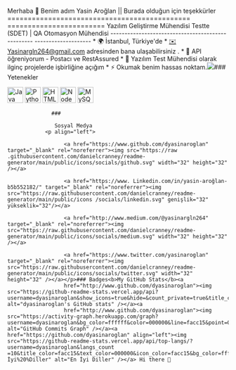 Merhaba 👋 Benim adım Yasin Aroğlan || Burada olduğun için teşekkürler ============================================= ======================== Yazılım Geliştirme Mühendisi Testte (SDET) | QA Otomasyon Mühendisi -------------------------------------------------- -------------------- * 🌍 İstanbul, Türkiye'de * [✉️ Yasinargln264@gmail.com](mailto:yasinargln264@gmail.com) adresinden bana ulaşabilirsiniz . [](mailto:yasinargln264@gmail.com) * 🧠 API öğreniyorum - Postacı ve RestAssured * 🤝 Yazılım Test Mühendisi olarak ilginç projelerde işbirliğine açığım * ⚡ Okumak benim hassas noktam.<a href="https://www.twitter.com/yasinaroglan" target="_blank" rel="noreferrer"><img src="https://img.shields.io/twitter/follow/yasinaroglan?logo =twitter&style=rozet için&color=facc15&labelColor=ffffff" /></a>### Yetenekler<p align="left"> 
                                <a href="https://www.oracle.com/java/" target="_blank" rel="noreferrer"><img src="https://raw.githubusercontent. com/danielcranney/readme-generator/main/public/icons/skills/java-colour.svg" width="36" height="36" alt="Java" /></a> 
                                <a href="https: //www.python.org/" target="_blank" rel="noreferrer"><img src="https://raw.githubusercontent.com/danielcranney/readme-generator/main/public/icons/skills/python -renkli.svg" width="36" height="36" alt="Python" /></a>
                                <a href="https://developer.mozilla.org/en-US/docs/Glossary/HTML5" target="_blank" rel="noreferrer"><img src="https://raw.githubusercontent.com /danielcranney/readme-generator/main/public/icons/skills/html5-colour.svg" width="36" height="36" alt="HTML5" /></a> 
                                <a href="https:/ /nodejs.org/en/" target="_blank" rel="noreferrer"><img src="https://raw.githubusercontent.com/danielcranney/readme-generator/main/public/icons/skills/nodejs- renkli.svg" width="36" height="36" alt="NodeJS" /></a> 
                                <a href="https://www.mysql.com/" target="_blank" rel="noreferrer"><img src="https://raw.githubusercontent.com/danielcranney/readme-generator/main/public/icons/skills/mysql-colour.svg" width="36" height= "36" alt="MySQL" /></a>
                    </p>
                    
                  ###
                  
                   Sosyal Medya 
                <p align="left"> 
                          
                      <a href="https://www.github.com/dyasinaroglan" target="_blank" rel="noreferrer"><img src="https://raw .githubusercontent.com/danielcranney/readme-generator/main/public/icons/socials/github.svg" width="32" height="32" /></a> 
                          
                      <a href="https://www. Linkedin.com/in/yasin-aroğlan-b5b552182/" target="_blank" rel="noreferrer"><img src="https://raw.githubusercontent.com/danielcranney/readme-generator/main/public/icons /socials/linkedin.svg" genişlik="32" yükseklik="32"/></a>
                          
                      <a href="http://www.medium.com/@yasinargln264" target="_blank" rel="noreferrer"><img src="https://raw.githubusercontent.com/danielcranney/readme-generator/main/public/icons/socials/medium.svg" width="32" height="32" /></a>
                          
                      <a href="https://www.twitter.com/yasinaroglan" target="_blank" rel="noreferrer"><img src="https://raw.githubusercontent.com/danielcranney/readme-generator/main/public/icons/socials/twitter.svg" width="32" height="32" /></a></p>### Badges<b>My GitHub Stats</b><a
                      href="http://www.github.com/dyasinaroglan"><img src="https://github-readme-stats.vercel.app/api?username=dyasinaroglan&show_icons=true&hide=&count_private=true&title_color=facc15&text_color=000000&icon_color=facc15&bg_color=ffffff&hide_border=true&show_icons=true" alt="dyasinaroglan's GitHub stats" /></a><a
                      href="http://www.github.com/dyasinaroglan"><img src="https://activity-graph.herokuapp.com/graph?username=dyasinaroglan&bg_color=ffffff&color=000000&line=facc15&point=000000&area_color=ffffff&area=true&hide_border=true&custom_title=GitHub%20Commits%20Graph" alt="GitHub Commits Graph" /></a><a href="https://github.com/dyasinaroglan" align="left"><img src="https://github-readme-stats.vercel.app/api/top-langs/?username=dyasinaroglan&langs_count =10&title_color=facc15&text_color=000000&icon_color=facc15&bg_color=ffffff&hide_border=true&locale=tr&custom_title=En İyi%20%Diller" alt="En İyi Diller" /></a> Hi there 👋
